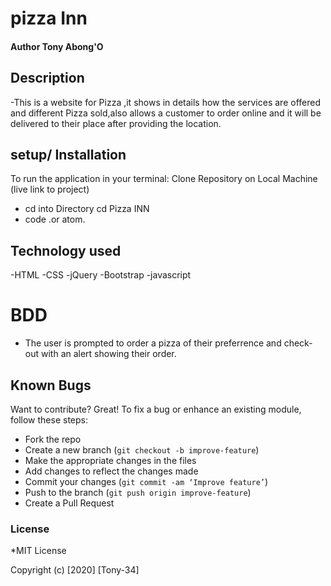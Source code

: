 # pizza Inn

####  Author Tony Abong'O

## Description
-This is a website for Pizza ,it shows in details how the services are offered and different Pizza sold,also allows a customer to order online and it will be delivered to their place after providing the location.

## setup/ Installation
To run the application in your terminal:
 Clone Repository on Local Machine (live link to project)  
- cd into Directory  cd Pizza INN
- code .or atom.

## Technology used
-HTML
-CSS
-jQuery
-Bootstrap
-javascript

# BDD
- The user is prompted to order a pizza of their preferrence and check-out with an alert showing their order.

## Known Bugs
Want to contribute? Great!
To fix a bug or enhance an existing module, follow these steps:
- Fork the repo
- Create a new branch (`git checkout -b improve-feature`)
- Make the appropriate changes in the files
- Add changes to reflect the changes made
- Commit your changes (`git commit -am ‘Improve feature’`)
- Push to the branch (`git push origin improve-feature`)
- Create a Pull Request

### License
*MIT License

Copyright (c) [2020] [Tony-34]
